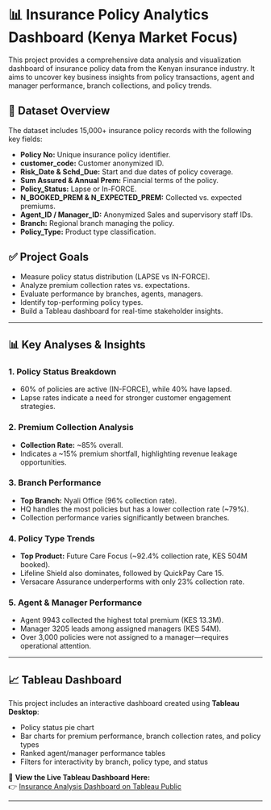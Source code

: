 # 📊 Insurance Policy Analytics Dashboard (Kenya Market Focus)

This project provides a comprehensive data analysis and visualization dashboard of insurance policy data from the Kenyan insurance industry. It aims to uncover key business insights from policy transactions, agent and manager performance, branch collections, and policy trends.

## 📁 Dataset Overview

The dataset includes 15,000+ insurance policy records with the following key fields:
- **Policy No:** Unique insurance policy identifier.
- **customer_code:** Customer anonymized ID.
- **Risk_Date & Schd_Due:** Start and due dates of policy coverage.
- **Sum Assured & Annual Prem:** Financial terms of the policy.
- **Policy_Status:** Lapse or In-FORCE.
- **N_BOOKED_PREM & N_EXPECTED_PREM:** Collected vs. expected premiums.
- **Agent_ID / Manager_ID:** Anonymized Sales and supervisory staff IDs.
- **Branch:** Regional branch managing the policy.
- **Policy_Type:** Product type classification.

## ✅ Project Goals
- Measure policy status distribution (LAPSE vs IN-FORCE).
- Analyze premium collection rates vs. expectations.
- Evaluate performance by branches, agents, managers.
- Identify top-performing policy types.
- Build a Tableau dashboard for real-time stakeholder insights.

---

## 📊 Key Analyses & Insights

### 1. **Policy Status Breakdown**
- 60% of policies are active (IN-FORCE), while 40% have lapsed.
- Lapse rates indicate a need for stronger customer engagement strategies.

### 2. **Premium Collection Analysis**
- **Collection Rate:** ~85% overall.
- Indicates a ~15% premium shortfall, highlighting revenue leakage opportunities.

### 3. **Branch Performance**
- **Top Branch:** Nyali Office (96% collection rate).
- HQ handles the most policies but has a lower collection rate (~79%).
- Collection performance varies significantly between branches.

### 4. **Policy Type Trends**
- **Top Product:** Future Care Focus (~92.4% collection rate, KES 504M booked).
- Lifeline Shield also dominates, followed by QuickPay Care 15.
- Versacare Assurance underperforms with only 23% collection rate.

### 5. **Agent & Manager Performance**
- Agent 9943 collected the highest total premium (KES 13.3M).
- Manager 3205 leads among assigned managers (KES 54M).
- Over 3,000 policies were not assigned to a manager—requires operational attention.

---

## 📈 Tableau Dashboard

This project includes an interactive dashboard created using **Tableau Desktop**:

- Policy status pie chart  
- Bar charts for premium performance, branch collection rates, and policy types  
- Ranked agent/manager performance tables  
- Filters for interactivity by branch, policy type, and status  

🔗 **View the Live Tableau Dashboard Here:**  
👉 [Insurance Analysis Dashboard on Tableau Public](https://public.tableau.com/views/InsuranceAnalysis_17399028568970/Page1?:language=en-GB&:sid=&:redirect=auth&:display_count=n&:origin=viz_share_link)


---
